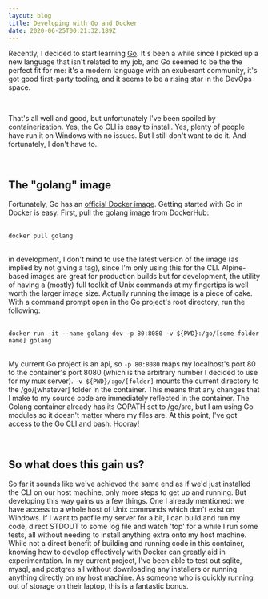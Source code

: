 ```yaml
---
layout: blog
title: Developing with Go and Docker
date: 2020-06-25T00:21:32.189Z
---
```

Recently, I decided to start learning [Go](https://golang.org). It's been a while since I picked up a new language that isn't related to my job, and Go seemed to be the the perfect fit for me: it's a modern language with an exuberant community, it's got good first-party tooling, and it seems to be a rising star in the DevOps space.  

<br>

That's all well and good, but unfortunately I've been spoiled by containerization. Yes, the Go CLI is easy to install. Yes, plenty of people have run it on Windows with no issues. But I still don't want to do it. And fortunately, I don't have to.  

<br>

## The "golang" image
Fortunately, Go has an [official Docker image](https://hub.docker.com/_/golang). Getting started with Go in Docker is easy. First, pull the golang image from DockerHub:  

<br>
<div class='center'><code>docker pull golang</code></div> 
<br>

in development, I don't mind to use the latest version of the image (as implied by not giving a tag), since I'm only using this for the CLI. Alpine-based images are great for production builds but for development, the utility of having a (mostly) full toolkit of Unix commands at my fingertips is well worth the larger image size. Actually running the image is a piece of cake. With a command prompt open in the Go project's root directory, run the following:

<br>
<div class='center'><code>docker run -it --name golang-dev -p 80:8080 -v ${PWD}:/go/[some folder name] golang</code></div>
<br>

My current Go project is an api, so ```-p 80:8080``` maps my localhost's port 80 to the container's port 8080 (which is the arbitrary number I decided to use for my mux server). ```-v ${PWD}/:go/[folder]``` mounts the current directory to the /go/[whatever] folder in the container. This means that any changes that I make to my source code are immediately reflected in the container. The Golang container already has its GOPATH set to /go/src, but I am using Go modules so it doesn't matter where my files are. At this point, I've got access to the Go CLI and bash. Hooray!

<br>

## So what does this gain us?
So far it sounds like we've achieved the same end as if we'd just installed the CLI on our host machine, only more steps to get up and running. But developing this way gains us a few things. One I already mentioned: we have access to a whole host of Unix commands which don't exist on Windows. If I want to profile my server for a bit, I can build and run my code, direct STDOUT to some log file and watch 'top' for a while I run some tests, all without needing to install anything extra onto my host machine. While not a direct benefit of building and running code in this container, knowing how to develop effectively with Docker can greatly aid in experimentation. In my current project, I've been able to test out sqlite, mysql, and postgres all without downloading any installers or running anything directly on my host machine. As someone who is quickly running out of storage on their laptop, this is a fantastic bonus.
